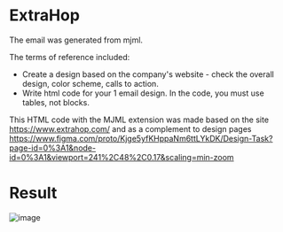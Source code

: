 # ExtraHop
The email was generated from mjml.

The terms of reference included:
- Create a design based on the company's website - check the overall design, color scheme, calls to action.
- Write html code for your 1 email design. In the code, you must use tables, not blocks.

This HTML code with the MJML extension was made based on the site https://www.extrahop.com/ and as a complement to design pages https://www.figma.com/proto/Kjge5yfKHppaNm6ttLYkDK/Design-Task?page-id=0%3A1&node-id=0%3A1&viewport=241%2C48%2C0.17&scaling=min-zoom

# Result

![image](https://user-images.githubusercontent.com/38607905/139435866-34e15764-500a-42fb-a05e-6ff6a98fb313.png)
